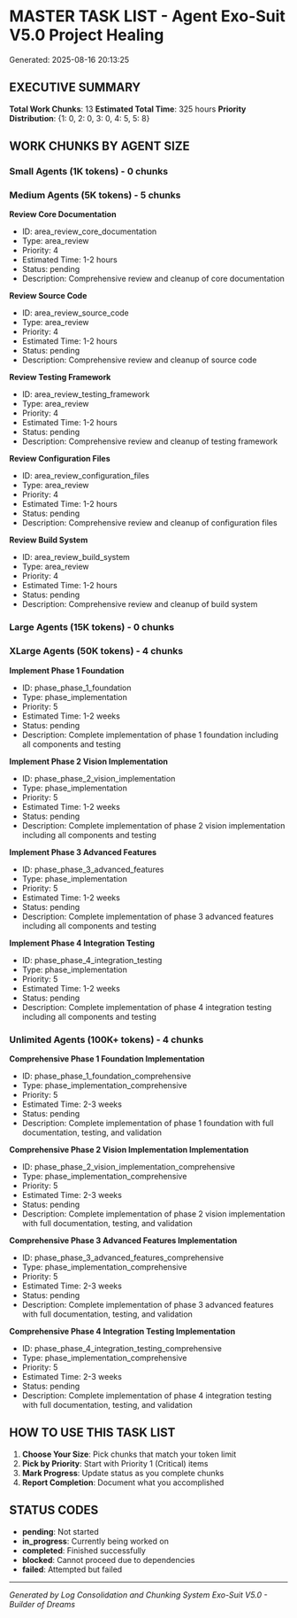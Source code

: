 # MASTER TASK LIST - Agent Exo-Suit V5.0 Project Healing

Generated: 2025-08-16 20:13:25

## EXECUTIVE SUMMARY

**Total Work Chunks**: 13
**Estimated Total Time**: 325 hours
**Priority Distribution**: {1: 0, 2: 0, 3: 0, 4: 5, 5: 8}

## WORK CHUNKS BY AGENT SIZE

### Small Agents (1K tokens) - 0 chunks

### Medium Agents (5K tokens) - 5 chunks

**Review Core Documentation**
- ID: area_review_core_documentation
- Type: area_review
- Priority: 4
- Estimated Time: 1-2 hours
- Status: pending
- Description: Comprehensive review and cleanup of core documentation


**Review Source Code**
- ID: area_review_source_code
- Type: area_review
- Priority: 4
- Estimated Time: 1-2 hours
- Status: pending
- Description: Comprehensive review and cleanup of source code


**Review Testing Framework**
- ID: area_review_testing_framework
- Type: area_review
- Priority: 4
- Estimated Time: 1-2 hours
- Status: pending
- Description: Comprehensive review and cleanup of testing framework


**Review Configuration Files**
- ID: area_review_configuration_files
- Type: area_review
- Priority: 4
- Estimated Time: 1-2 hours
- Status: pending
- Description: Comprehensive review and cleanup of configuration files


**Review Build System**
- ID: area_review_build_system
- Type: area_review
- Priority: 4
- Estimated Time: 1-2 hours
- Status: pending
- Description: Comprehensive review and cleanup of build system


### Large Agents (15K tokens) - 0 chunks

### XLarge Agents (50K tokens) - 4 chunks

**Implement Phase 1 Foundation**
- ID: phase_phase_1_foundation
- Type: phase_implementation
- Priority: 5
- Estimated Time: 1-2 weeks
- Status: pending
- Description: Complete implementation of phase 1 foundation including all components and testing


**Implement Phase 2 Vision Implementation**
- ID: phase_phase_2_vision_implementation
- Type: phase_implementation
- Priority: 5
- Estimated Time: 1-2 weeks
- Status: pending
- Description: Complete implementation of phase 2 vision implementation including all components and testing


**Implement Phase 3 Advanced Features**
- ID: phase_phase_3_advanced_features
- Type: phase_implementation
- Priority: 5
- Estimated Time: 1-2 weeks
- Status: pending
- Description: Complete implementation of phase 3 advanced features including all components and testing


**Implement Phase 4 Integration Testing**
- ID: phase_phase_4_integration_testing
- Type: phase_implementation
- Priority: 5
- Estimated Time: 1-2 weeks
- Status: pending
- Description: Complete implementation of phase 4 integration testing including all components and testing


### Unlimited Agents (100K+ tokens) - 4 chunks

**Comprehensive Phase 1 Foundation Implementation**
- ID: phase_phase_1_foundation_comprehensive
- Type: phase_implementation_comprehensive
- Priority: 5
- Estimated Time: 2-3 weeks
- Status: pending
- Description: Complete implementation of phase 1 foundation with full documentation, testing, and validation


**Comprehensive Phase 2 Vision Implementation Implementation**
- ID: phase_phase_2_vision_implementation_comprehensive
- Type: phase_implementation_comprehensive
- Priority: 5
- Estimated Time: 2-3 weeks
- Status: pending
- Description: Complete implementation of phase 2 vision implementation with full documentation, testing, and validation


**Comprehensive Phase 3 Advanced Features Implementation**
- ID: phase_phase_3_advanced_features_comprehensive
- Type: phase_implementation_comprehensive
- Priority: 5
- Estimated Time: 2-3 weeks
- Status: pending
- Description: Complete implementation of phase 3 advanced features with full documentation, testing, and validation


**Comprehensive Phase 4 Integration Testing Implementation**
- ID: phase_phase_4_integration_testing_comprehensive
- Type: phase_implementation_comprehensive
- Priority: 5
- Estimated Time: 2-3 weeks
- Status: pending
- Description: Complete implementation of phase 4 integration testing with full documentation, testing, and validation


## HOW TO USE THIS TASK LIST

1. **Choose Your Size**: Pick chunks that match your token limit
2. **Pick by Priority**: Start with Priority 1 (Critical) items
3. **Mark Progress**: Update status as you complete chunks
4. **Report Completion**: Document what you accomplished

## STATUS CODES

- **pending**: Not started
- **in_progress**: Currently being worked on
- **completed**: Finished successfully
- **blocked**: Cannot proceed due to dependencies
- **failed**: Attempted but failed

---
*Generated by Log Consolidation and Chunking System*
*Exo-Suit V5.0 - Builder of Dreams*
